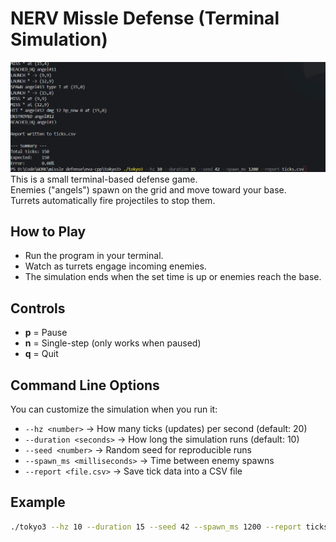 # NERV Missle Defense (Terminal Simulation)

![Demo](showcase.gif)
This is a small terminal-based defense game.  
Enemies ("angels") spawn on the grid and move toward your base.  
Turrets automatically fire projectiles to stop them.  

## How to Play
- Run the program in your terminal.
- Watch as turrets engage incoming enemies.
- The simulation ends when the set time is up or enemies reach the base.

## Controls
- **p** = Pause  
- **n** = Single-step (only works when paused)  
- **q** = Quit  

## Command Line Options
You can customize the simulation when you run it:
- `--hz <number>` → How many ticks (updates) per second (default: 20)  
- `--duration <seconds>` → How long the simulation runs (default: 10)  
- `--seed <number>` → Random seed for reproducible runs  
- `--spawn_ms <milliseconds>` → Time between enemy spawns  
- `--report <file.csv>` → Save tick data into a CSV file  

## Example
```bash
./tokyo3 --hz 10 --duration 15 --seed 42 --spawn_ms 1200 --report ticks.csv
